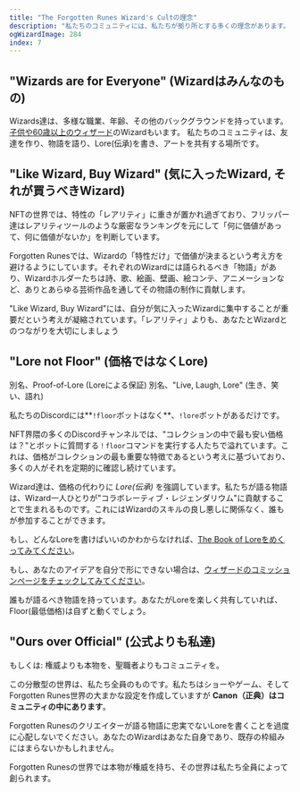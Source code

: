 ```yaml
---
title: "The Forgotten Runes Wizard's Cultの理念"
description: "私たちのコミュニティには、私たちが拠り所とする多くの理念があります。この文書では、その一部を紹介しています。"
ogWizardImage: 284
index: 7
---
```


## "Wizards are for Everyone" (Wizardはみんなのもの)

<ResponsiveImg src="/static/img/posts/Wizards-are-for-Everyone.png" pixelArt={true} />

Wizards達は、多様な職業、年齢、その他のバックグラウンドを持っています。[子供や60歳以上のウィザード](https://twitter.com/dotta/status/1445919395939819526)のWizardもいます。 私たちのコミュニティは、友達を作り、物語を語り、Lore(伝承)を書き、アートを共有する場所です。

## "Like Wizard, Buy Wizard" (気に入ったWizard, それが買うべきWizard)

<ResponsiveImg src="/static/img/posts/Like-Wizard-Buy-Wizard.png" pixelArt={true} />

NFTの世界では、特性の「レアリティ」に重きが置かれ過ぎており、フリッパー達はレアリティツールのような厳密なランキングを元にして「何に価値があって、何に価値がないか」を判断しています。

Forgotten Runesでは、Wizardの「特性だけ」で価値が決まるという考え方を避けるようにしています。それぞれのWizardには語られるべき「物語」があり、Wizardホルダーたちは詩、歌、絵画、壁画、絵コンテ、アニメーションなど、ありとあらゆる芸術作品を通してその物語の制作に貢献します。

"Like Wizard, Buy Wizard"には、自分が気に入ったWizardに集中することが重要だという考えが凝縮されています。「レアリティ」よりも、あなたとWizardとのつながりを大切にしましょう

## "Lore not Floor" (価格ではなくLore)

<ResponsiveImg src="/static/img/posts/Lore-not-Floor.png" pixelArt={true} />

別名、Proof-of-Lore (Loreによる保証)
別名、"Live, Laugh, Lore" (生き、笑い、語れ)

私たちのDiscordには**`!floor`ボットはなく**、`!lore`ボットがあるだけです。

NFT界隈の多くのDiscordチャンネルでは、"コレクションの中で最も安い価格は？"とボットに質問する`！floor`コマンドを実行する人たちで溢れています。これは、価格がコレクションの最も重要な特徴であるという考えに基づいており、多くの人がそれを定期的に確認し続けています。

Wizard達は、価格の代わりに _Lore(伝承)_ を強調しています。私たちが語る物語は、Wizard一人ひとりが"コラボレーティブ・レジェンダリウム"に貢献することで生まれるものです。これにはWizardのスキルの良し悪しに関係なく、誰もが参加することができます。

もし、どんなLoreを書けばいいのかわからなければ、[The Book of Loreをめくってみてください](/lore)。

もし、あなたのアイデアを自分で形にできない場合は、[ウィザードのコミッションページをチェックしてみてください](/posts/commissions)。

誰もが語るべき物語を持っています。あなたがLoreを楽しく共有していれば、Floor(最低価格)は自ずと動くでしょう。

## "Ours over Official" (公式よりも私達)

<ResponsiveImg src="/static/img/posts/Ours-over-Official.png" pixelArt={true} />

もしくは: 権威よりも本物を、聖職者よりもコミュニティを。

この分散型の世界は、私たち全員のものです。私たちはショーやゲーム、そしてForgotten Runes世界の大まかな設定を作成していますが
**Canon（正典）はコミュニティの中にあります**。

Forgotten Runesのクリエイターが語る物語に忠実でないLoreを書くことを過度に心配しないでください。あなたのWizardはあなた自身であり、既存の枠組みにはまらないかもしれません。

Forgotten Runesの世界では本物が権威を持ち、その世界は私たち全員によって創られます。
